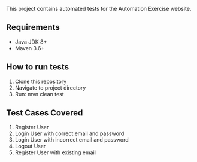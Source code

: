 This project contains automated tests for the Automation Exercise website.

## Requirements
- Java JDK 8+
- Maven 3.6+

## How to run tests
1. Clone this repository
2. Navigate to project directory
3. Run: mvn clean test

## Test Cases Covered
1. Register User
2. Login User with correct email and password
3. Login User with incorrect email and password
4. Logout User
5. Register User with existing email
